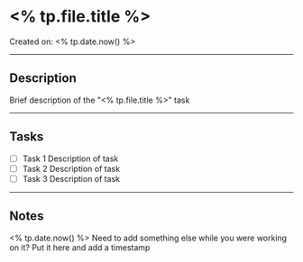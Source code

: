 #  <% tp.file.title %>
Created on: <% tp.date.now() %>

---

## Description

Brief description of the "<% tp.file.title %>" task

----

## Tasks

- [ ] Task 1
	Description of task
- [ ] Task 2 
	Description of task
- [ ] Task 3
	Description of task

----

## Notes

<% tp.date.now() %>
Need to add something else while you were working on it? Put it here and add a timestamp


